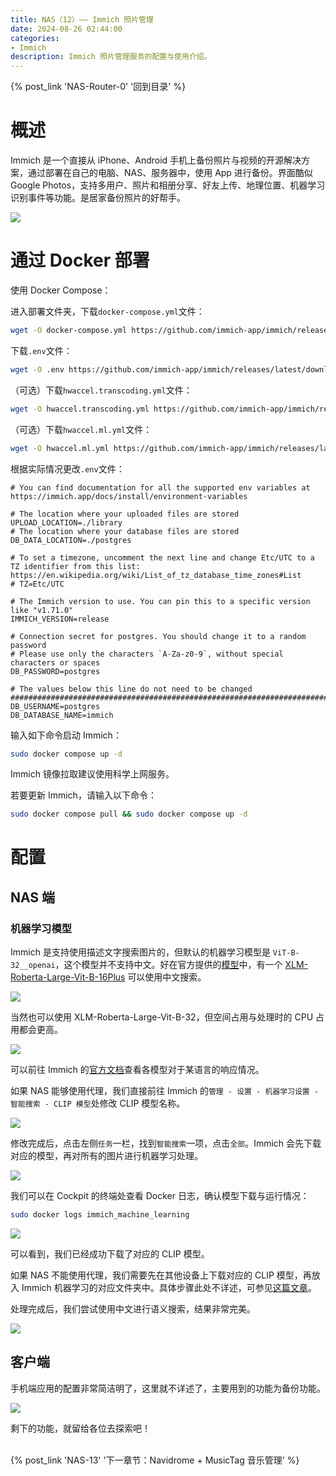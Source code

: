 ```yaml
---
title: NAS（12）—— Immich 照片管理
date: 2024-08-26 02:44:00
categories:
- Immich
description: Immich 照片管理服务的配置与使用介绍。
---
```


{% post_link 'NAS-Router-0' '回到目录' %}
<br/>

# 概述

Immich 是一个直接从 iPhone、Android 手机上备份照片与视频的开源解决方案，通过部署在自己的电脑、NAS、服务器中，使用 App 进行备份。界面酷似 Google Photos，支持多用户、照片和相册分享、好友上传、地理位置、机器学习识别事件等功能。是居家备份照片的好帮手。

![](NAS-12/image_MnJL4-IsHE.png)

# 通过 Docker 部署

使用 Docker Compose：

进入部署文件夹，下载`docker-compose.yml`文件：

```bash
wget -O docker-compose.yml https://github.com/immich-app/immich/releases/latest/download/docker-compose.yml
```

下载`.env`文件：

```bash
wget -O .env https://github.com/immich-app/immich/releases/latest/download/example.env
```

（可选）下载`hwaccel.transcoding.yml`文件：

```bash
wget -O hwaccel.transcoding.yml https://github.com/immich-app/immich/releases/latest/download/hwaccel.transcoding.yml
```

（可选）下载`hwaccel.ml.yml`文件：

```bash
wget -O hwaccel.ml.yml https://github.com/immich-app/immich/releases/latest/download/hwaccel.ml.yml
```

根据实际情况更改`.env`文件：

```text
# You can find documentation for all the supported env variables at https://immich.app/docs/install/environment-variables

# The location where your uploaded files are stored
UPLOAD_LOCATION=./library
# The location where your database files are stored
DB_DATA_LOCATION=./postgres

# To set a timezone, uncomment the next line and change Etc/UTC to a TZ identifier from this list: https://en.wikipedia.org/wiki/List_of_tz_database_time_zones#List
# TZ=Etc/UTC

# The Immich version to use. You can pin this to a specific version like "v1.71.0"
IMMICH_VERSION=release

# Connection secret for postgres. You should change it to a random password
# Please use only the characters `A-Za-z0-9`, without special characters or spaces
DB_PASSWORD=postgres

# The values below this line do not need to be changed
###################################################################################
DB_USERNAME=postgres
DB_DATABASE_NAME=immich
```

输入如下命令启动 Immich：

```bash
sudo docker compose up -d
```

Immich 镜像拉取建议使用科学上网服务。

若要更新 Immich，请输入以下命令：

```bash
sudo docker compose pull && sudo docker compose up -d
```

# 配置

## NAS 端

### 机器学习模型

Im­mich 是支持使用描述文字搜索图片的，但默认的机器学习模型是 `ViT-B-32__openai`，这个模型并不支持中文。好在官方提供的[模型](https://huggingface.co/immich-app "模型")中，有一个 [XLM-Roberta-Large-Vit-B-16Plus](https://huggingface.co/immich-app/XLM-Roberta-Large-Vit-B-16Plus "XLM-Roberta-Large-Vit-B-16Plus") 可以使用中文搜索。

![](NAS-12/image_DPdSNcC-E7.png)

当然也可以使用 XLM-Roberta-Large-Vit-B-32，但空间占用与处理时的 CPU 占用都会更高。

![](NAS-12/d823bc555cbf782927db1a63a9f64cac_Uo2RU3n_Hd.png)

可以前往 Immich 的[官方文档](https://v1.130.0.archive.immich.app/docs/features/searching/#clip-models)查看各模型对于某语言的响应情况。

如果 NAS 能够使用代理，我们直接前往 Immich 的`管理 - 设置 - 机器学习设置 - 智能搜索 - CLIP 模型`处修改 CLIP 模型名称。

![](NAS-12/image_oSvvt28mu-.png)

修改完成后，点击左侧`任务`一栏，找到`智能搜索`一项，点击`全部`。Immich 会先下载对应的模型，再对所有的图片进行机器学习处理。

![](NAS-12/image_jvGDWNbSi6.png)

我们可以在 Cockpit 的终端处查看 Docker 日志，确认模型下载与运行情况：

```bash
sudo docker logs immich_machine_learning
```

![](NAS-12/image_pTOftXM_P9.png)

可以看到，我们已经成功下载了对应的 CLIP 模型。

如果 NAS 不能使用代理，我们需要先在其他设备上下载对应的 CLIP 模型，再放入 Immich 机器学习的对应文件夹中。具体步骤此处不详述，可参见[这篇文章](https://www.bilibili.com/read/cv33865669/ "这篇文章")。

处理完成后，我们尝试使用中文进行语义搜索，结果非常完美。

![](NAS-12/image_RMZlFLME53.png)

## 客户端

手机端应用的配置非常简洁明了，这里就不详述了，主要用到的功能为备份功能。

![](NAS-12/c77e849951216e2d9c65f0ff0f5c8618_1jAwgdP7X0.png)

剩下的功能，就留给各位去探索吧！

<br/>
{% post_link 'NAS-13' '下一章节：Navidrome + MusicTag 音乐管理' %}
